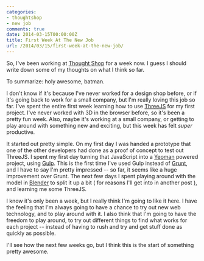 ```yaml
---
categories:
- thoughtshop
- new job
comments: true
date: 2014-03-15T00:00:00Z
title: First Week At The New Job
url: /2014/03/15/first-week-at-the-new-job/
---
```


So, I've been working at [Thought Shop](1) for a week now. I guess I should write down some of my thoughts on what I think so far.

To summarize: holy awesome, batman.

I don't know if it's because I've never worked for a design shop before, or if it's going back to work for a small company, but I'm really loving this job so far. I've spent the entire first week learning how to use [ThreeJS](2) for my first project. I've never worked with 3D in the browser before, so it's been a pretty fun week. Also, maybe it's working at a small company, or getting to play around with something new and exciting, but this week has felt _super_ productive.

It started out pretty simple. On my first day I was handed a prototype that one of the other developers had done as a proof of concept to test out ThreeJS. I spent my first day turning that JavaScript into a [Yeoman](3) powered project, using [Gulp](4). This is the first time I've used Gulp instead of [Grunt](5), and I have to say I'm pretty impressed -- so far, it seems like a huge improvement over Grunt. The next few days I spent playing around with the model in [Blender](6) to split it up a bit ( for reasons I'll get into in another post ), and learning me some ThreeJS.

I know it's only been a week, but I really think I'm going to like it here. I have the feeling that I'm always going to have a chance to try out new web technology, and to play around with it. I also think that I'm going to have the freedom to play around, to try out different things to find what works for each project -- instead of having to rush and try and get stuff done as quickly as possible.

I'll see how the next few weeks go, but I think this is the start of something pretty awesome.

[1]:http://www.thoughtshop.com//#start-up
[2]:http://threejs.org/
[3]:http://yeoman.io/
[4]:http://gulpjs.com/
[5]:http://gruntjs.com/
[6]:http://www.blender.org/
